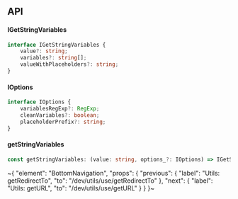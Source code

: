 

## API

#### IGetStringVariables

```ts
interface IGetStringVariables {
    value?: string;
    variables?: string[];
    valueWithPlaceholders?: string;
}
```

#### IOptions

```ts
interface IOptions {
    variablesRegExp?: RegExp;
    cleanVariables?: boolean;
    placeholderPrefix?: string;
}
```

#### getStringVariables

```ts
const getStringVariables: (value: string, options_?: IOptions) => IGetStringVariables;
```


~{
  "element": "BottomNavigation",
  "props": {
    "previous": {
      "label": "Utils: getRedirectTo",
      "to": "/dev/utils/use/getRedirectTo"
    },
    "next": {
      "label": "Utils: getURL",
      "to": "/dev/utils/use/getURL"
    }
  }
}~